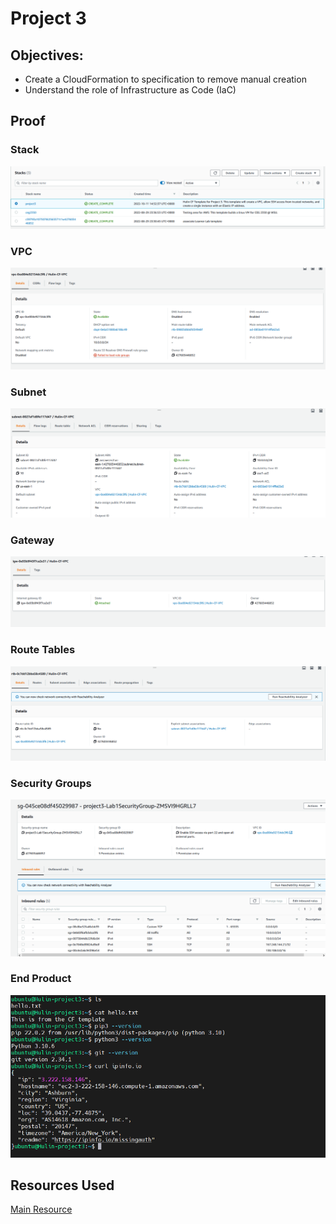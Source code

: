 # Project 3

## Objectives:

- Create a CloudFormation to specification to remove manual creation
- Understand the role of Infrastructure as Code (IaC)

## Proof 

### Stack 
![Stack](images/stack.png)
### VPC
![VPC](images/vpc.png)
### Subnet
![Subnet](images/subnet.png)
### Gateway
![Gateway](images/gate.png)
### Route Tables
![Route Table](images/route.png)
### Security Groups
![Security Groups](images/security.png)
### End Product 
![Great Success](images/success.png)
## Resources Used

[Main Resource](https://docs.aws.amazon.com/AWSCloudFormation/latest/UserGuide/Welcome.html)